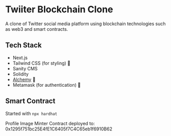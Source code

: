 # Twiiter Blockchain Clone

A clone of Twitter social media platform using blockchain technologies such as web3 and smart contracts. 


## Tech Stack

- Next.js
- Tailwind CSS (for styling) 🎨
- Sanity CMS
- Solidity
- [Alchemy](https://www.alchemy.com/) 🧪
- Metamask (for authentication) 🦊

## Smart Contract

Started with `npx hardhat`

Profile Image Minter Contract deployed to: 0x1295f751bc25E4fE1C6405f7C4C65eb1f6910B62
